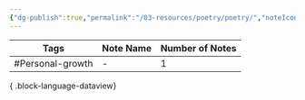```yaml
---
{"dg-publish":true,"permalink":"/03-resources/poetry/poetry/","noteIcon":"","created":"2025-01-01T05:42:13.530+01:00","updated":"2025-01-01T06:08:01.829+01:00"}
---
```


| Tags             | Note Name | Number of Notes |
| ---------------- | --------- | --------------- |
| #Personal-growth | \-        | 1               |

{ .block-language-dataview}